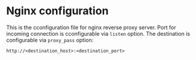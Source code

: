 # Nginx configuration

This is the cconfiguration file for nginx reverse proxy server. Port for incoming connection is cconfigurable via `listen` option. The destination is configurable via `proxy_pass` option:

```
http://<destination_host>:<destination_port>
```